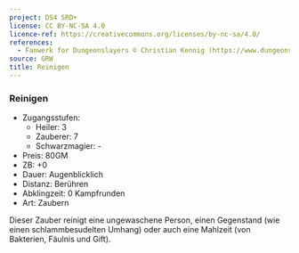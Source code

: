 ```yaml
---
project: DS4 SRD+
license: CC BY-NC-SA 4.0
licence-ref: https://creativecommons.org/licenses/by-nc-sa/4.0/
references: 
  - Fanwerk for Dungeonslayers © Christian Kennig (https://www.dungeonslayers.net/)
source: GRW
title: Reinigen
---
```


### Reinigen

- Zugangsstufen:
  - Heiler: 3
  - Zauberer: 7
  - Schwarzmagier: -
- Preis: 80GM
- ZB: +0
- Dauer: Augenblicklich
- Distanz: Berühren
- Abklingzeit: 0 Kampfrunden
- Art: Zaubern

Dieser Zauber reinigt eine ungewaschene Person, einen Gegenstand (wie einen schlammbesudelten Umhang) oder auch eine Mahlzeit (von Bakterien, Fäulnis und Gift).

